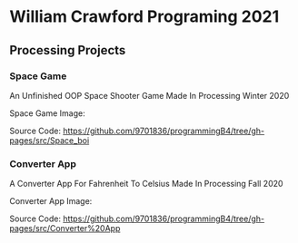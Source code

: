 # William Crawford Programing 2021

## Processing Projects


### Space Game

An Unfinished OOP Space Shooter Game Made In Processing Winter 2020

Space Game Image: 

Source Code: https://github.com/9701836/programmingB4/tree/gh-pages/src/Space_boi

### Converter App

A Converter App For Fahrenheit To Celsius Made In Processing Fall 2020

Converter App Image:

Source Code: https://github.com/9701836/programmingB4/tree/gh-pages/src/Converter%20App

